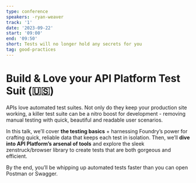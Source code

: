 ```yaml
---
type: conference
speakers: -ryan-weaver
track: '1'
date: '2023-09-22'
start: '09:00'
end: '09:50'
short: Tests will no longer hold any secrets for you
tag: good-practices
---
```


# Build & Love your API Platform Test Suit (🇺🇸) 

APIs love automated test suites. Not only do they keep your production site working, a killer test suite can be a nitro boost for development - removing manual testing with quick, beautiful and readable user scenarios.

In this talk, we’ll cover **the testing basics** + harnessing Foundry’s power for crafting quick, reliable data that keeps each test in isolation. Then, we’ll **dive into API Platform’s arsenal of tools** and explore the sleek zenstruck/browser library to create tests that are both gorgeous and efficient. 

By the end, you’ll be whipping up automated tests faster than you can open Postman or Swagger.
